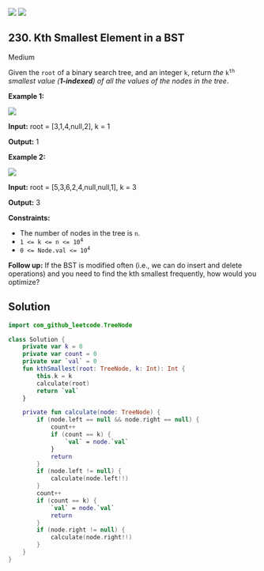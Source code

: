 [![](https://img.shields.io/github/stars/javadev/LeetCode-in-Kotlin?label=Stars&style=flat-square)](https://github.com/javadev/LeetCode-in-Kotlin)
[![](https://img.shields.io/github/forks/javadev/LeetCode-in-Kotlin?label=Fork%20me%20on%20GitHub%20&style=flat-square)](https://github.com/javadev/LeetCode-in-Kotlin/fork)

## 230\. Kth Smallest Element in a BST

Medium

Given the `root` of a binary search tree, and an integer `k`, return _the_ <code>k<sup>th</sup></code> _smallest value (**1-indexed**) of all the values of the nodes in the tree_.

**Example 1:**

![](https://assets.leetcode.com/uploads/2021/01/28/kthtree1.jpg)

**Input:** root = [3,1,4,null,2], k = 1

**Output:** 1

**Example 2:**

![](https://assets.leetcode.com/uploads/2021/01/28/kthtree2.jpg)

**Input:** root = [5,3,6,2,4,null,null,1], k = 3

**Output:** 3

**Constraints:**

*   The number of nodes in the tree is `n`.
*   <code>1 <= k <= n <= 10<sup>4</sup></code>
*   <code>0 <= Node.val <= 10<sup>4</sup></code>

**Follow up:** If the BST is modified often (i.e., we can do insert and delete operations) and you need to find the kth smallest frequently, how would you optimize?

## Solution

```kotlin
import com_github_leetcode.TreeNode

class Solution {
    private var k = 0
    private var count = 0
    private var `val` = 0
    fun kthSmallest(root: TreeNode, k: Int): Int {
        this.k = k
        calculate(root)
        return `val`
    }

    private fun calculate(node: TreeNode) {
        if (node.left == null && node.right == null) {
            count++
            if (count == k) {
                `val` = node.`val`
            }
            return
        }
        if (node.left != null) {
            calculate(node.left!!)
        }
        count++
        if (count == k) {
            `val` = node.`val`
            return
        }
        if (node.right != null) {
            calculate(node.right!!)
        }
    }
}
```